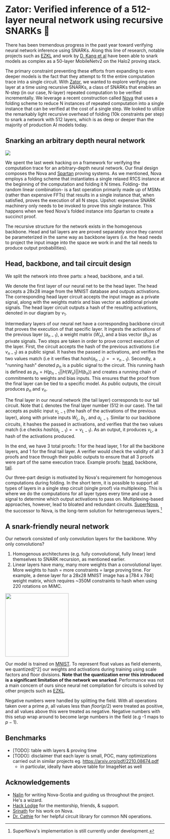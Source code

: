 # Zator: Verified inference of a 512-layer neural network using recursive SNARKs 🐊

There has been tremendous progress in the past year toward verifying neural network inference using SNARKs. Along this line of research, notable projects such as [EZKL](https://github.com/zkonduit/ezkl) and work by [D. Kang et al](https://arxiv.org/pdf/2210.08674.pdf) have been able to snark models as complex as a 50-layer MobileNetv2 on the Halo2 proving stack. 

The primary constraint preventing these efforts from expanding to even deeper models is the fact that they attempt to fit the entire computation trace into a single circuit. With [Zator](https://github.com/lyronctk/zator), we wanted to explore verifying one layer at a time using recursive SNARKs, a class of SNARKs that enables an N-step (in our case, N-layer) repeated computation to be verified incrementally. We leverage a recent construction called [Nova](https://github.com/microsoft/Nova) that uses a folding scheme to reduce N instances of repeated computation into a single instance that can be verified at the cost of a single step. We looked to utilize the remarkably light recursive overhead of folding (10k constraints per step) to snark a network with 512 layers, which is as deep or deeper than the majority of production AI models today.

## Snarking an arbitrary depth neural network
![](https://i.imgur.com/Hm0Yozf.png)

We spent the last week hacking on a framework for verifying the computation trace for an arbitrary-depth neural network. Our final design composes the Nova and [Spartan](https://eprint.iacr.org/2019/550) proving systems. As we mentioned, Nova employs a folding scheme that instantiates a single relaxed R1CS instance at the beginning of the computation and folding it N times. Folding- the random linear combination- is a fast operation primarily made up of MSMs (rather than expensive FFTs) that results in a single instance that, when satisfied, proves the execution of all N steps. Upshot: expensive SNARK machinery only needs to be invoked to prove this *single* instance. This happens when we feed Nova's folded instance into Spartan to create a succinct proof.

The recursive structure for the network exists in the homogenous backbone. Head and tail layers are are proved separately since they cannot be parameterized in the same way as backbone layers (i.e. the head needs to project the input image into the space we work in and the tail needs to produce output probabilities).

## Head, backbone, and tail circuit design 

We split the network into three parts: a head, backbone, and a tail.

We denote the first layer of our neural net to be the head layer. The head accepts a 28x28 image from the MNIST database and outputs activations. The corresponding head layer circuit accepts the input image as a private signal, along with the weights matrix and bias vector as additional private signals. The head layer circuit outputs a hash of the resulting activations, denoted in our diagram by $v_1$. 

Intermediary layers of our neural net have a corresponding backbone circuit that proves the execution of that specific layer. It ingests the activations of the previous layer ($a_{n-1}$), a weight matrix ($W_n$), and a bias vector ($b_n$) as private signals. Two steps are taken in order to prove correct execution of the layer. First, the circuit accepts the hash of the previous activations (i.e $v_{n-1}$) as a public signal. It hashes the passed in activations, and verifies the two values match (i.e it verifies that $hash(a_{n-1}) == v_{n-1}$). Secondly, a "running hash" denoted $p_n$ is a public signal to the circuit. This running hash is defined as $p_n = H(p_{n-1} || H(W_n) || H(b_n))$ and creates a running chain of commitments to weights and bias inputs. This ensures that the proof from the final layer can be tied to a specific model. As public outputs, the circuit produces $p_n$ and $v_n$. 

The final layer in our neural network (the tail layer) corresponds to our tail circuit. Note that $L$ denotes the final layer number (512 in our case). The tail accepts as public input $v_{L-1}$ (the hash of the activations of the previous layer), along with private inputs $W_L$, $b_L$, and $a_{L-1}$. Similar to our backbone circuits, it hashes the passed in activations, and verifies that the two values match (i.e checks $hash(a_{L-1}) == v_{L-1}$). As an output, it produces $v_L$, a hash of the activations produced.

In the end, we have 3 total proofs: 1 for the head layer, 1 for all the backbone layers, and 1 for the final tail layer. A verifier would check the validity of all 3 proofs and trace through their public outputs to ensure that all 3 proofs were part of the same execution trace. Example proofs: [head](https://gist.github.com/varunshenoy/945fe6231b9a077160a0ae2360b854ab#file-head_layer_proof-json), backbone, [tail](https://gist.github.com/varunshenoy/945fe6231b9a077160a0ae2360b854ab#file-tail_layer_proof-json). 

Our three-part design is motivated by Nova's requirement for homogenous computations during folding. In the short term, it is possible to support all types of layers in a single step circuit (single proof) via multiplexing. This is where we do the computations for all layer types every time and use a signal to determine which output activations to pass on. Multiplexing-based approaches, however, lead to bloated and redundant circuits. [SuperNova](https://eprint.iacr.org/2022/1758), the successor to Nova, is the long-term solution for heterogeneous layers.[^1]

[^1]: SuperNova's implementation is still currently under development. 

## A snark-friendly neural network 
Our network consisted of only convolution layers for the backbone. Why only convolutions? 

1. Homogenous architectures (e.g. fully convolutional, fully linear) lend themselves to SNARK recursion, as mentioned earlier. 
2. Linear layers have many, many more weights than a convolutional layer. More weights to hash = more constraints = large proving time. For example, a dense layer for a 28x28 MNIST image has a [784 x 784] weight matrix, which requires ~350M constraints to hash when using 220 rotations on MiMC. 

<img src="https://i.imgur.com/T9H1T1Q.png" width="200" />

Our model is trained on [MNIST](https://en.wikipedia.org/wiki/MNIST_database). To represent float values as field elements, we quantized[^2] our weights and activations during training using scale factors and floor divisions. **Note that the quantization error this introduced is a significant limitation of the network we snarked**. Performance was not a main concern of ours since neural net compilation for circuits is solved by other projects such as [EZKL](https://github.com/zkonduit/ezkl). 

Negative numbers were handled by splitting the field. With all operations taken over a prime $p$, all values less than $floor(p/2)$ were treated as positive, and all values above this were treated as negative. Negative numbers with this setup wrap around to become large numbers in the field (e.g -1 maps to $p - 1$).

## Benchmarks 
* [TODO]: table with layers & proving time
* [TODO]: disclaimer that each layer is small, POC, many optimizations carried out in similar projects eg. https://arxiv.org/pdf/2210.08674.pdf
    * in particular, ideally have above table for ImageNet as well

## Acknowledgements
* [Nalin](https://nibnalin.me/) for writing Nova-Scotia and guiding us throughout the project. He's a wizard.
* [Hack Lodge](https://hacklodge.org/) for the mentorship, friends, & support.
* [Srinath](http://srinathsetty.net/) for his work on Nova.
* [Dr. Cathie](https://twitter.com/drCathieSo_eth) for her helpful circuit library for common NN operations.
